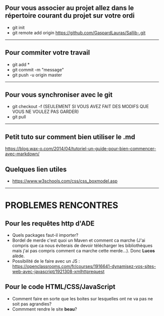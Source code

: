 Pour vous associer au projet allez dans le répertoire courant du projet sur votre ordi
-

* git init
* git remote add origin https://github.com/GaspardLauras/Sallib-.git

---

Pour commiter votre travail
-

* git add \*
* git commit -m "message"
* git push -u origin master

---

Pour vous synchroniser avec le git
-

* git checkout -f (SEULEMENT SI VOUS AVEZ FAIT DES MODIFS QUE VOUS NE VOULEZ PAS GARDER)
* git pull

---

Petit tuto sur comment bien utiliser le .md
-

https://blog.wax-o.com/2014/04/tutoriel-un-guide-pour-bien-commencer-avec-markdown/

Quelques lien utiles
-

* https://www.w3schools.com/css/css_boxmodel.asp

---

PROBLEMES RENCONTRES
==

Pour les requêtes http d'ADE
-

* Quels packages faut-il importer?
* Bordel de merde c'est quoi un Maven et comment ca marche (J'ai compris que ca nous éviterais de devoir télécharger les bibliothèques mais j'ai pas compris comment ca marche cette merde...). Donc __Lucos__ alède.
* Possibilité de le faire avec un JS : https://openclassrooms.com/fr/courses/1916641-dynamisez-vos-sites-web-avec-javascript/1921308-xmlhttprequest 

Pour le code HTML/CSS/JavaScript
-

* Comment faire en sorte que les boites sur lesquelles ont ne va pas ne soit pas agrandies?
* Commment rendre le site __beau__?
